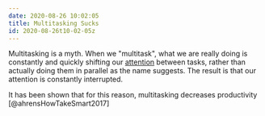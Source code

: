 ```yaml
---
date: 2020-08-26 10:02:05
title: Multitasking Sucks 
id: 2020-08-26t10-02-05z
---
```


Multitasking is a myth. When we "multitask", what we are really doing is
constantly and quickly shifting our [attention](./2020-08-28t17-40-26z.md) between tasks, rather than
actually doing them in parallel as the name suggests. The result is that our
attention is constantly interrupted.

It has been shown that for this reason, multitasking decreases productivity
[@ahrensHowTakeSmart2017]

